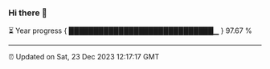 ### Hi there 👋

⏳ Year progress { █████████████████████████████▁ } 97.67 %

---

⏰ Updated on Sat, 23 Dec 2023 12:17:17 GMT
